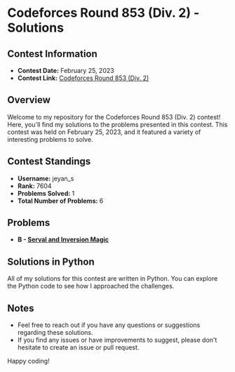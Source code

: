 # Codeforces Round 853 (Div. 2) - Solutions

## Contest Information

- **Contest Date:** February 25, 2023
- **Contest Link:** [Codeforces Round 853 (Div. 2)](https://codeforces.com/contest/1789)

## Overview

Welcome to my repository for the Codeforces Round 853 (Div. 2) contest! Here, you'll find my solutions to the problems presented in this contest. This contest was held on February 25, 2023, and it featured a variety of interesting problems to solve.

## Contest Standings

- **Username:** jeyan_s
- **Rank:** 7604
- **Problems Solved:** 1
- **Total Number of Problems:** 6

## Problems

- **B - [Serval and Inversion Magic](https://codeforces.com/contest/1789/problem/B)**

## Solutions in Python

All of my solutions for this contest are written in Python. You can explore the Python code to see how I approached the challenges.

## Notes

- Feel free to reach out if you have any questions or suggestions regarding these solutions.
- If you find any issues or have improvements to suggest, please don't hesitate to create an issue or pull request.

Happy coding!
